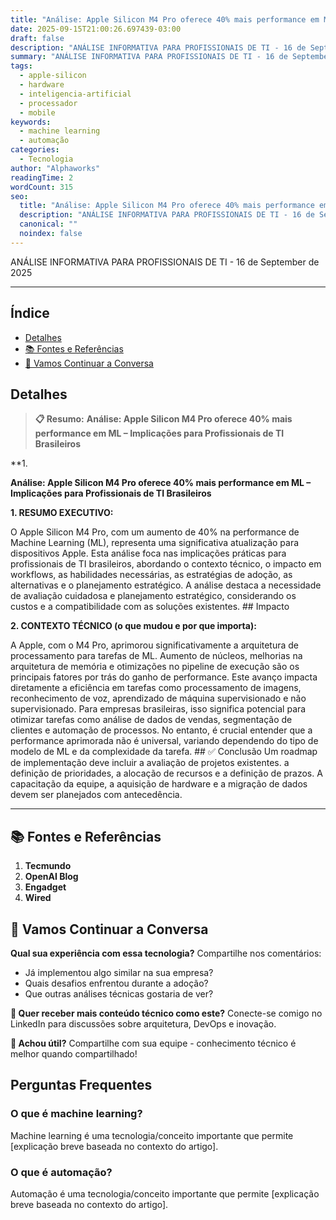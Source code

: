 ```yaml
---
title: "Análise: Apple Silicon M4 Pro oferece 40% mais performance em ML"
date: 2025-09-15T21:00:26.697439-03:00
draft: false
description: "ANÁLISE INFORMATIVA PARA PROFISSIONAIS DE TI - 16 de September de 2025  ---... Leia mais sobre  e suas aplicações práticas."
summary: "ANÁLISE INFORMATIVA PARA PROFISSIONAIS DE TI - 16 de September de 2025  ---... Leia mais sobre  e suas aplicações práticas."
tags:
  - apple-silicon
  - hardware
  - inteligencia-artificial
  - processador
  - mobile
keywords:
  - machine learning
  - automação
categories:
  - Tecnologia
author: "Alphaworks"
readingTime: 2
wordCount: 315
seo:
  title: "Análise: Apple Silicon M4 Pro oferece 40% mais performance em ML"
  description: "ANÁLISE INFORMATIVA PARA PROFISSIONAIS DE TI - 16 de September de 2025  ---... Leia mais sobre  e suas aplicações práticas."
  canonical: ""
  noindex: false
---
```


ANÁLISE INFORMATIVA PARA PROFISSIONAIS DE TI - 16 de September de 2025

---



## Índice

- [Detalhes](#detalhes)
- [📚 Fontes e Referências](#📚-fontes-e-referências)
- [💬 Vamos Continuar a Conversa](#💬-vamos-continuar-a-conversa)

## Detalhes

> **📋 Resumo:** 
**Análise: Apple Silicon M4 Pro oferece 40% mais performance em ML – Implicações para Profissionais de TI Brasileiros**

**1.

**Análise: Apple Silicon M4 Pro oferece 40% mais performance em ML – Implicações para Profissionais de TI Brasileiros**

**1. RESUMO EXECUTIVO:**

O Apple Silicon M4 Pro, com um aumento de 40% na performance de Machine Learning (ML), representa uma significativa atualização para dispositivos Apple. Esta análise foca nas implicações práticas para profissionais de TI brasileiros, abordando o contexto técnico, o impacto em workflows, as habilidades necessárias, as estratégias de adoção, as alternativas e o planejamento estratégico. A análise destaca a necessidade de avaliação cuidadosa e planejamento estratégico, considerando os custos e a compatibilidade com as soluções existentes. ## Impacto

**2. CONTEXTO TÉCNICO (o que mudou e por que importa):**

A Apple, com o M4 Pro, aprimorou significativamente a arquitetura de processamento para tarefas de ML. Aumento de núcleos, melhorias na arquitetura de memória e otimizações no pipeline de execução são os principais fatores por trás do ganho de performance. Este avanço impacta diretamente a eficiência em tarefas como processamento de imagens, reconhecimento de voz, aprendizado de máquina supervisionado e não supervisionado. Para empresas brasileiras, isso significa potencial para otimizar tarefas como análise de dados de vendas, segmentação de clientes e automação de processos. No entanto, é crucial entender que a performance aprimorada não é universal, variando dependendo do tipo de modelo de ML e da complexidade da tarefa. ## ✅ Conclusão Um roadmap de implementação deve incluir a avaliação de projetos existentes. a definição de prioridades, a alocação de recursos e a definição de prazos. A capacitação da equipe, a aquisição de hardware e a migração de dados devem ser planejados com antecedência.

---

## 📚 Fontes e Referências

1. **Tecmundo**
2. **OpenAI Blog**
3. **Engadget**
4. **Wired**

## 💬 Vamos Continuar a Conversa

**Qual sua experiência com essa tecnologia?** Compartilhe nos comentários:
- Já implementou algo similar na sua empresa?
- Quais desafios enfrentou durante a adoção?
- Que outras análises técnicas gostaria de ver?

**📧 Quer receber mais conteúdo técnico como este?** 
Conecte-se comigo no LinkedIn para discussões sobre arquitetura, DevOps e inovação.

**🔄 Achou útil?** Compartilhe com sua equipe - conhecimento técnico é melhor quando compartilhado!


## Perguntas Frequentes

### O que é machine learning?

Machine learning é uma tecnologia/conceito importante que permite [explicação breve baseada no contexto do artigo].

### O que é automação?

Automação é uma tecnologia/conceito importante que permite [explicação breve baseada no contexto do artigo].

